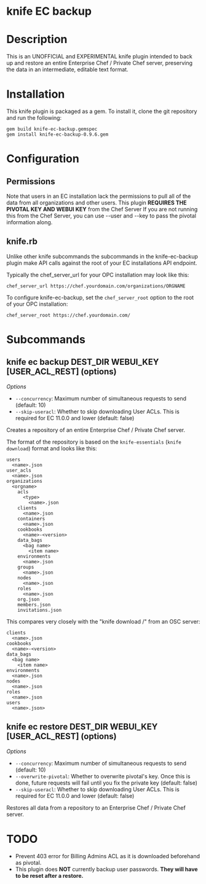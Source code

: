 # knife EC backup

# Description

This is an UNOFFICIAL and EXPERIMENTAL knife plugin intended to back up and restore an entire Enterprise Chef / Private Chef server, preserving the data in an intermediate, editable text format.

# Installation

This knife plugin is packaged as a gem.  To install it, clone the
git repository and run the following:

    gem build knife-ec-backup.gemspec
    gem install knife-ec-backup-0.9.6.gem

# Configuration

## Permissions
Note that users in an EC installation lack the permissions to pull all of the data from all organizations and other users.
This plugin **REQUIRES THE PIVOTAL KEY AND WEBUI KEY** from the Chef Server
If you are not running this from the Chef Server, you can use --user and --key to pass the pivotal information along.


## knife.rb
Unlike other knife subcommands the subcommands in the knife-ec-backup plugin make API calls against the root of your EC installations API endpoint.

Typically the chef_server_url for your OPC installation may look like this:

    chef_server_url https://chef.yourdomain.com/organizations/ORGNAME

To configure knife-ec-backup, set the `chef_server_root` option to the root of your OPC installation:

    chef_server_root https://chef.yourdomain.com/

# Subcommands

## knife ec backup DEST_DIR WEBUI_KEY \[USER_ACL_REST\] (options)

*Options*

  * `--concurrency`:
    Maximum number of simultaneous requests to send (default: 10)
  * `--skip-useracl`:
    Whether to skip downloading User ACLs.  This is required for EC 11.0.0 and lower (default: false)

Creates a repository of an entire Enterprise Chef / Private Chef server.

The format of the repository is based on the `knife-essentials` (`knife download`) format and looks like this:

    users
      <name>.json
    user_acls
      <name>.json
    organizations
      <orgname>
        acls
          <type>
            <name>.json
        clients
          <name>.json
        containers
          <name>.json
        cookbooks
          <name>-<version>
        data_bags
          <bag name>
            <item name>
        environments
          <name>.json
        groups
          <name>.json
        nodes
          <name>.json
        roles
          <name>.json
        org.json
        members.json
        invitations.json

This compares very closely with the "knife download /" from an OSC server:

    clients
      <name>.json
    cookbooks
      <name>-<version>
    data_bags
      <bag name>
        <item name>
    environments
      <name>.json
    nodes
      <name>.json
    roles
      <name>.json
    users
      <name>.json>

## knife ec restore DEST_DIR WEBUI_KEY \[USER_ACL_REST\] (options)

*Options*

  * `--concurrency`:
    Maximum number of simultaneous requests to send (default: 10)
  * `--overwrite-pivotal`:
    Whether to overwrite pivotal's key.  Once this is done, future requests will fail until you fix the private key (default: false)
  * `--skip-useracl`:
    Whether to skip downloading User ACLs.  This is required for EC 11.0.0 and lower (default: false)

Restores all data from a repository to an Enterprise Chef / Private Chef server.

# TODO

* Prevent 403 error for Billing Admins ACL as it is downloaded beforehand as pivotal.
* This plugin does **NOT** currently backup user passwords.  **They will have to be reset after a restore.**